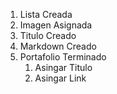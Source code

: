 1. Lista Creada
2. Imagen Asignada
3. Titulo Creado
4. Markdown Creado
5. Portafolio Terminado
   1. Asingar Titulo
   2. Asingar Link
